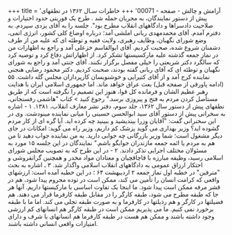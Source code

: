 +++
title = 'آرامش و چالش - صفحه - 00071'
+++
خاطرات سـال ۱۳۶۲ در نطقهای پیش از دستور نمایندگان، به مجریان حمله شد . طرح یک فوریتی حدود اختیارات و صلاحیت دادسراها و دادگاههای انقلاب مطرح بود". جلسه را به آقای یزدی سپردم. به دفترم آمدم. آقای محمدمهدی ربانی املشی آمد؛ درباره اوضاع کلی کشور، انرژی اتمی، وضع شورای نگهبان، وظایف رهبری، ولایت فقیه و توطئه ای که علیه من از طرف دشمنان شروع شده، صحبت کردیم. آقای ابوالقاسم خزعلی آمد و راجع به اظهارات من در نماز جمعه گذشته علیه مارکسیستها تشکر کرد. از اظهاراتش دفاع کرد و توصیه کرد که سالگرد دکتر شریعتی را خیلی مفصل برگزار نکنند. آقای جنتی آمد و راجع به شورای نگهبان و توطئه ای که آقای ربانی گفته بودند، صحبت کردیم. دکتر محمود رضایی هنجنی نماینده کرج آمد و از آقای کتیرایی و خوشنویسان کارپردازان مجلس گله داشت. ۵۵ (ادامه پاورقی از صفحه قبل) بعث عراق خواهد ماند. اما جمهوری اسلامی ایران با هدایت رهبر عظیم الشان و فرمانده کل قوا، هنوز این تصمیم را نگرفته است که از طریق مستأصل کردن مردم به فتح و پیروزی برسد." رجوع کنید > کتاب "هاشمی رفسنجانی، نطقهای پیش از دستور سال ۱۳۶۲، جلد سوم، دفتر نشر معارف انقلاب، ۱۳۸۱. ۱ - اشاره به سخرانی پیش از دستور آقای سید ابوالحسن حسینی را میانی نماینده مینودشت. وی در این سخنرانی گفت: "آقایان وزرا بیندیشید و ببینید چه کرده اید. آیا گره ای از کار مردم گشوده اید؟ وزیر بهداری می گوید پزشک کم داریم، وزیر راه می گوید: امکانات در جای دیگر مشغول است؛ شما وزیر بازرگانی چه جوابی دارید. به من نماینده جواب دهید تا من هم به مردم یا ائمه جمعه مازندران جوابگو باشم." نمایندگان در این جلسه ۱۵ مورد به مسئولان مختلف اجرایی تذکر دادند. ۲ - در این طرح که به تصویب مجلس شورای اسلامی رسید، وظیفه مبارزه با قاچاقچیان و معتادان مواد مخدر و همچنین گرانفروشی و احتکار ارزاق عمومی به دادگاههای انقلاب اسلامی واگذار شد. ۳ ـ اشاره به بحث "مترفین" در خطبه اول نماز جمعه ۲ اردیبهشت ۶۴ ؛ در این خطبه آمده است: ارزشهای واقعی که کرامت انسان را تأمین می کند، ممکن است در توده محروم پیدا شود، هم در قشر مرفه ممکن است پیدا شود. ما اینجا یک تفاوت اساسی با مارکیستها داریم. آنها هر جا که طبقه مطرح می شود، طبقه کارگر را در مقابل طبقه کارفرما قرار می دهند. هم فضیلتها در کارگر و هم رذيلتها در کارفرما و به صورت طبقه تجلی می کند. اما ما با طبقه برخورد نمی کنیم. ما می پذیریم ممکن است در طبقه کارگر هم انسانهای کم ارزشی وجود داشته باشند و ممکن هم هست در طبقه کارفرما هم انسانهای با شرف و دارای امتیازات واقعی انسانی داشته باشند.